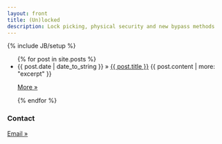 ```yaml
---
layout: front
title: (Un)locked
description: Lock picking, physical security and new bypass methods
---
```

{% include JB/setup %}

<div class="span6">
<ul class="posts">
  {% for post in site.posts %}
    <li><span>{{ post.date | date_to_string }}</span> &raquo; <a href="{{ BASE_PATH }}{{ post.url }}">{{ post.title }}</a>
	{{ post.content | more: "excerpt" }}
          <p><a class="btn" href="{{ BASE_PATH }}{{ post.url }}">More »</a></p>
   </li>
  {% endfor %}
</ul>
</div>

<div class="span6">
  <h3>Contact</h3>
  <!--{{ page.contact }}-->
  <p><a class="btn" href="/contact/#email">Email »</a></p>
</div>
